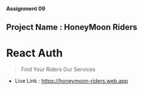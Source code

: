 
**Assignment 09**

##  Project Name : HoneyMoon Riders

# React Auth

> Find Your Riders Our Services

- Live Link : https://honeymoon-riders.web.app
